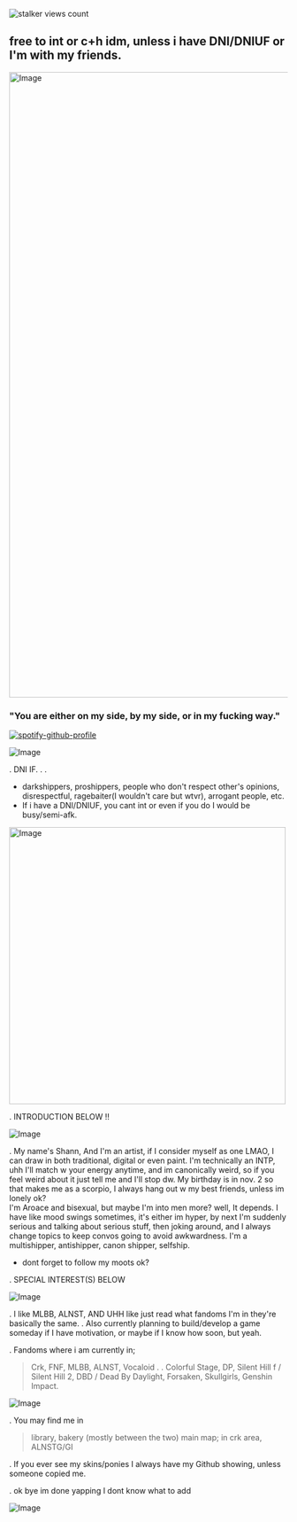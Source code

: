 ![stalker views count](https://komarev.com/ghpvc/?username=IntoxicatingLust&label=stalker%20views%20count&color=ff0000)

## free to int or c+h idm, unless i have DNI/DNIUF or I'm with my friends.

</a>

<div align="left">

<img width="1000" height="1129" alt="Image" src="https://github.com/user-attachments/assets/0567d70b-75a9-4dea-b200-31cfb589f33a" />

### "You are either on my side, by my side, or in my fucking way."

[![spotify-github-profile](https://spotify-github-profile.kittinanx.com/api/view?uid=3174vbnlzenqshrjfcmumfhxe2ie&cover_image=true&theme=default&show_offline=true&background_color=121212&interchange=false&profanity=false)](https://github.com/kittinan/spotify-github-profile)

![Image](https://github.com/user-attachments/assets/ae5b202b-181a-4482-9ba5-3501bc46e4f2)

. DNI IF. . .
- darkshippers, proshippers, people who don't respect other's opinions, disrespectful, ragebaiter(I wouldn't care but wtvr), arrogant people, etc.
- If i have a DNI/DNIUF, you cant int or even if you do I would be busy/semi-afk.

<img width="500" height="500" alt="Image" src="https://github.com/user-attachments/assets/7475cc83-0729-48cd-8606-258b6dbfcfcd" />


. INTRODUCTION BELOW !!

![Image](https://github.com/user-attachments/assets/bc3fd991-31a7-47c4-b745-ee0666da689d)

. My name's Shann, And I'm an artist, if I consider myself as one LMAO, I can draw in both traditional, digital or even paint. I'm technically an INTP, uhh I'll match w your energy anytime, and im canonically weird, so if you feel weird about it just tell me and I'll stop dw. My birthday is in nov. 2 so that makes me as a scorpio, I always hang out w my best friends, unless im lonely ok?
<br> I'm Aroace and bisexual, but maybe I'm into men more? well, It depends. I have like mood swings sometimes, it's either im hyper, by next I'm suddenly serious and talking about serious stuff, then joking around, and I always change topics to keep convos going to avoid awkwardness. I'm a multishipper, antishipper, canon shipper, selfship. 
- dont forget to follow my moots ok?

</div>

<div align="Left">

. SPECIAL INTEREST(S) BELOW

![Image](https://github.com/user-attachments/assets/f5c83257-958f-4add-a990-25a69769a388)

. I like MLBB, ALNST, AND UHH like just read what fandoms I'm in they're basically the same. 
. Also currently planning to build/develop a game someday if I have motivation, or maybe if I know how soon, but yeah.

. Fandoms where i am currently in;
> Crk, FNF, MLBB, ALNST, Vocaloid . . Colorful Stage, DP, Silent Hill f / Silent Hill 2, DBD / Dead By Daylight, Forsaken, Skullgirls, Genshin Impact.

 ![Image](https://github.com/user-attachments/assets/fbabad7f-4e9a-43dc-9572-3f9d19cf9159)

 
. You may find me in 
> library, bakery (mostly between the two)
> main map; in crk area, ALNSTG/GI

. If you ever see my skins/ponies I always have my Github showing, unless someone copied me. 

 . ok bye im done yapping I dont know what to add
 
![Image](https://github.com/user-attachments/assets/3cab9dd5-3e63-4459-81fb-a55160a2b58b)

</div>

